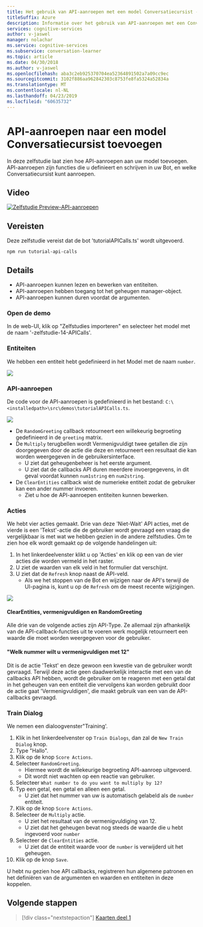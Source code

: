```yaml
---
title: Het gebruik van API-aanroepen met een model Conversatiecursist - Microsoft Cognitive Services | Microsoft Docs
titleSuffix: Azure
description: Informatie over het gebruik van API-aanroepen met een Conversatiecursist-model.
services: cognitive-services
author: v-jaswel
manager: nolachar
ms.service: cognitive-services
ms.subservice: conversation-learner
ms.topic: article
ms.date: 04/30/2018
ms.author: v-jaswel
ms.openlocfilehash: aba3c2eb925370704ea52364891502a7a09cc9ec
ms.sourcegitcommit: 3102f886aa962842303c8753fe8fa5324a52834a
ms.translationtype: MT
ms.contentlocale: nl-NL
ms.lasthandoff: 04/23/2019
ms.locfileid: "60635732"
---
```

# <a name="how-to-add-api-calls-to-a-conversation-learner-model"></a>API-aanroepen naar een model Conversatiecursist toevoegen

In deze zelfstudie laat zien hoe API-aanroepen aan uw model toevoegen. API-aanroepen zijn functies die u definieert en schrijven in uw Bot, en welke Conversatiecursist kunt aanroepen.

## <a name="video"></a>Video

[![Zelfstudie Preview-API-aanroepen](https://aka.ms/cl_Tutorial_v3_APICalls_Preview)](https://aka.ms/cl_Tutorial_v3_APICalls)

## <a name="requirements"></a>Vereisten
Deze zelfstudie vereist dat de bot 'tutorialAPICalls.ts' wordt uitgevoerd.

    npm run tutorial-api-calls

## <a name="details"></a>Details

- API-aanroepen kunnen lezen en bewerken van entiteiten.
- API-aanroepen hebben toegang tot het geheugen manager-object.
- API-aanroepen kunnen duren voordat de argumenten.

### <a name="open-the-demo"></a>Open de demo

In de web-UI, klik op "Zelfstudies importeren" en selecteer het model met de naam '-zelfstudie-14-APICalls'.

### <a name="entities"></a>Entiteiten

We hebben een entiteit hebt gedefinieerd in het Model met de naam `number`.

![](../media/tutorial12_entities.PNG)

### <a name="api-calls"></a>API-aanroepen
De code voor de API-aanroepen is gedefinieerd in het bestand: `C:\<installedpath>\src\demos\tutorialAPICalls.ts`.

![](../media/tutorial12_apicalls.PNG)

- De `RandomGreeting` callback retourneert een willekeurig begroeting gedefinieerd in de `greeting` matrix.
- De `Multiply` terugbellen wordt Vermenigvuldigt twee getallen die zijn doorgegeven door de actie die deze en retourneert een resultaat die kan worden weergegeven in de gebruikersinterface.
    - U ziet dat geheugenbeheer is het eerste argument. 
    - U ziet dat de callbacks API duren meerdere invoergegevens, in dit geval voordat kunnen `num1string` en `num2string`.
- De `ClearEntities` callback wist de numerieke entiteit zodat de gebruiker kan een ander nummer invoeren. 
    - Ziet u hoe de API-aanroepen entiteiten kunnen bewerken.

### <a name="actions"></a>Acties
We hebt vier acties gemaakt. Drie van deze 'Niet-Wait' API acties, met de vierde is een 'Tekst'-actie die de gebruiker wordt gevraagd een vraag die vergelijkbaar is met wat we hebben gezien in de andere zelfstudies. Om te zien hoe elk wordt gemaakt op de volgende handelingen uit:
1. In het linkerdeelvenster klikt u op 'Acties' en klik op een van de vier acties die worden vermeld in het raster.
2. U ziet de waarden van elk veld in het formulier dat verschijnt.
3. U ziet dat de `Refresh` knop naast de API-veld.
    - Als we het stoppen van de Bot en wijzigen naar de API's terwijl de UI-pagina is, kunt u op de `Refresh` om de meest recente wijzigingen.

![](../media/tutorial12_actions.PNG)

#### <a name="clearentities-multiply-and-randomgreeting"></a>ClearEntities, vermenigvuldigen en RandomGreeting
Alle drie van de volgende acties zijn API-Type. Ze allemaal zijn afhankelijk van de API-callback-functies uit te voeren werk mogelijk retourneert een waarde die moet worden weergegeven voor de gebruiker.

#### <a name="what-number-do-you-want-to-multiply-by-12"></a>"Welk nummer wilt u vermenigvuldigen met 12"
Dit is de actie 'Tekst' en deze gewoon een kwestie van de gebruiker wordt gevraagd. Terwijl deze actie geen daadwerkelijk interactie met een van de callbacks API hebben, wordt de gebruiker om te reageren met een getal dat in het geheugen van een entiteit die vervolgens kan worden gebruikt door de actie gaat 'Vermenigvuldigen', die maakt gebruik van een van de API-callbacks gevraagd.


### <a name="train-dialog"></a>Train Dialog

We nemen een dialoogvenster"Training'.

1. Klik in het linkerdeelvenster op `Train Dialogs`, dan zal de `New Train Dialog` knop.
2. Type "Hallo".
3. Klik op de knop `Score Actions`.
4. Selecteer `RandomGreeting`. 
    - Hiermee wordt de willekeurige begroeting API-aanroep uitgevoerd.
    - Dit wordt niet wachten op een reactie van gebruiker.
5. Selecteer `What number to do you want to multiply by 12?`
6. Typ een getal, een getal en alleen een getal.
    - U ziet dat het nummer van uw is automatisch gelabeld als de `number` entiteit.
7. Klik op de knop `Score Actions`.
8. Selecteer de `Multiply` actie.
    - U ziet het resultaat van de vermenigvuldiging van 12.
    - U ziet dat het geheugen bevat nog steeds de waarde die u hebt ingevoerd voor `number`
9. Selecteer de `ClearEntities` actie.
    - U ziet dat de entiteit waarde voor de `number` is verwijderd uit het geheugen.
10. Klik op de knop `Save`.

U hebt nu gezien hoe API callbacks, registreren hun algemene patronen en het definiëren van de argumenten en waarden en entiteiten in deze koppelen.

## <a name="next-steps"></a>Volgende stappen

> [!div class="nextstepaction"]
> [Kaarten deel 1](./15-cards.md)
